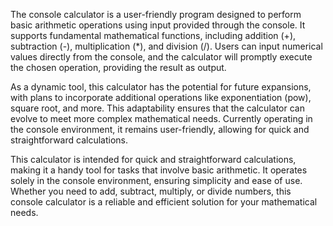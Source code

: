 The console calculator is a user-friendly program designed to perform basic arithmetic operations using input provided through the console. It supports fundamental mathematical functions, including addition (+), subtraction (-), multiplication (*), and division (/). Users can input numerical values directly from the console, and the calculator will promptly execute the chosen operation, providing the result as output.

As a dynamic tool, this calculator has the potential for future expansions, with plans to incorporate additional operations like exponentiation (pow), square root, and more. This adaptability ensures that the calculator can evolve to meet more complex mathematical needs. Currently operating in the console environment, it remains user-friendly, allowing for quick and straightforward calculations.

This calculator is intended for quick and straightforward calculations, making it a handy tool for tasks that involve basic arithmetic. It operates solely in the console environment, ensuring simplicity and ease of use. Whether you need to add, subtract, multiply, or divide numbers, this console calculator is a reliable and efficient solution for your mathematical needs.
